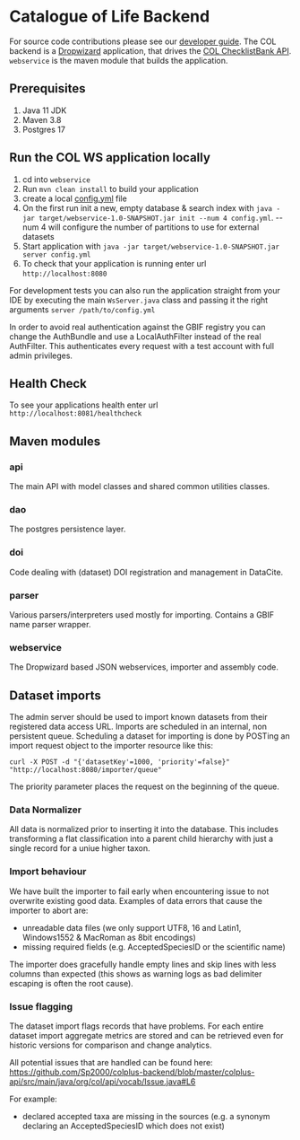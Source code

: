 # Catalogue of Life Backend

For source code contributions please see our [developer guide](DEVELOPER-GUIDE.md).
The COL backend is a [Dropwizard](https://www.dropwizard.io/) application, that drives the [COL ChecklistBank API](https://api.checklistbank.org/). 
`webservice` is the maven module that builds the application.


## Prerequisites
1. Java 11 JDK
1. Maven 3.8
1. Postgres 17

## Run the COL WS application locally
1. cd into `webservice`
1. Run `mvn clean install` to build your application
1. create a local [config.yml](webservice/src/main/resources/config.yaml) file
1. On the first run init a new, empty database & search index with `java -jar target/webservice-1.0-SNAPSHOT.jar init --num 4 config.yml`. --num 4 will configure the number of partitions to use for external datasets
1. Start application with `java -jar target/webservice-1.0-SNAPSHOT.jar server config.yml`
1. To check that your application is running enter url `http://localhost:8080`

For development tests you can also run the application straight from your IDE 
by executing the main `WsServer.java` class and passing it the right arguments `server /path/to/config.yml`

In order to avoid real authentication against the GBIF registry you can change the AuthBundle and use a LocalAuthFilter
instead of the real AuthFilter. This authenticates every request with a test account with full admin privileges.


## Health Check
To see your applications health enter url `http://localhost:8081/healthcheck`


## Maven modules

### api
The main API with model classes and shared common utilities classes.

### dao
The postgres persistence layer.

### doi
Code dealing with (dataset) DOI registration and management in DataCite.

### parser
Various parsers/interpreters used mostly for importing.
Contains a GBIF name parser wrapper.

### webservice
The Dropwizard based JSON webservices, importer and assembly code.



## Dataset imports
The admin server should be used to import known datasets from their registered data access URL.
Imports are scheduled in an internal, non persistent queue. 
Scheduling a dataset for importing is done by POSTing an import request object to the importer resource like this:

```curl -X POST -d "{'datasetKey'=1000, 'priority'=false}" "http://localhost:8080/importer/queue"```

The priority parameter places the request on the beginning of the queue.


### Data Normalizer
All data is normalized prior to inserting it into the database.
This includes transforming a flat classification into a parent child hierarchy 
with just a single record for a uniue higher taxon.
 
### Import behaviour
We have built the importer to fail early when encountering issue to not overwrite existing good data.
Examples of data errors that cause the importer to abort are:
 
 - unreadable data files (we only support UTF8, 16 and Latin1, Windows1552 & MacRoman as 8bit encodings)
 - missing required fields (e.g. AcceptedSpeciesID or the scientific name)
 

The importer does gracefully handle empty lines and skip lines with less columns than expected 
(this shows as warning logs as bad delimiter escaping is often the root cause).

### Issue flagging
The dataset import flags records that have problems. 
For each entire dataset import aggregate metrics are stored and can be retrieved even for historic versions for comparison and change analytics.

All potential issues that are handled can be found here:
https://github.com/Sp2000/colplus-backend/blob/master/colplus-api/src/main/java/org/col/api/vocab/Issue.java#L6

For example:

 - declared accepted taxa are missing in the sources (e.g. a synonym declaring an AcceptedSpeciesID which does not exist)
